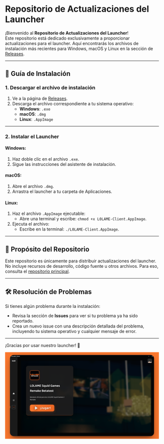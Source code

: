 # Repositorio de Actualizaciones del Launcher

¡Bienvenido al **Repositorio de Actualizaciones del Launcher**!  
Este repositorio está dedicado exclusivamente a proporcionar actualizaciones para el launcher. Aquí encontrarás los archivos de instalación más recientes para Windows, macOS y Linux en la sección de [Releases](https://github.com/L0LAME-Studio/L0LAME-Client-Releases/releases).

---

## 🚀 Guía de Instalación

### 1. Descargar el archivo de instalación
1. Ve a la página de [Releases](https://github.com/L0LAME-Studio/L0LAME-Client-Releases/releases).
2. Descarga el archivo correspondiente a tu sistema operativo:
   - **Windows**: `.exe`
   - **macOS**: `.dmg`
   - **Linux**: `.AppImage`

---

### 2. Instalar el Launcher
#### Windows:
1. Haz doble clic en el archivo `.exe`.
2. Sigue las instrucciones del asistente de instalación.

#### macOS:
1. Abre el archivo `.dmg`.
2. Arrastra el launcher a tu carpeta de Aplicaciones.

#### Linux:
1. Haz el archivo `.AppImage` ejecutable:
   - Abre una terminal y escribe: `chmod +x L0LAME-Client.AppImage`.
2. Ejecuta el archivo:
   - Escribe en la terminal: `./L0LAME-Client.AppImage`.

---

## 📂 Propósito del Repositorio
Este repositorio es únicamente para distribuir actualizaciones del launcher.  
No incluye recursos de desarrollo, código fuente u otros archivos. Para eso, consulta el [repositorio principal](https://github.com/L0LAME-Studio/L0LAME-Client-Releases).

---

## 🛠 Resolución de Problemas
Si tienes algún problema durante la instalación:
- Revisa la sección de **Issues** para ver si tu problema ya ha sido reportado.
- Crea un nuevo issue con una descripción detallada del problema, incluyendo tu sistema operativo y cualquier mensaje de error.

---

¡Gracias por usar nuestro launcher! 🚀

<p align="center">
  <a href="https://lolame.studio/downloads/">
    <img src="mockup.png" alt="mockup">
  </a>
</p>
